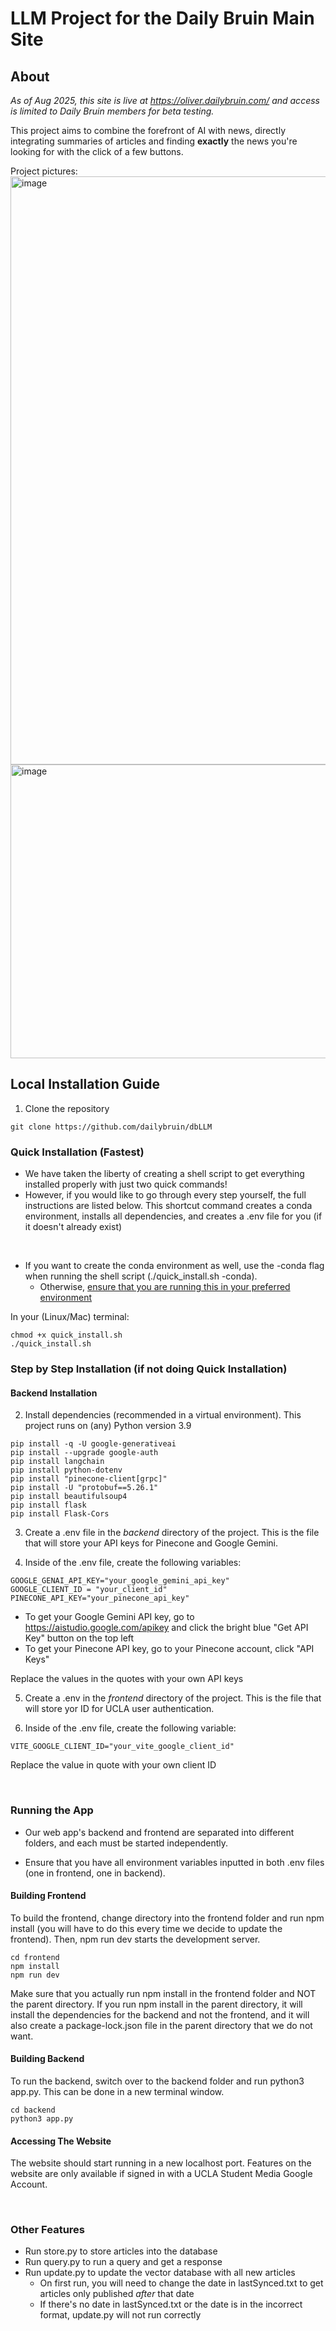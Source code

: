 # LLM Project for the Daily Bruin Main Site

## About
*As of Aug 2025, this site is live at https://oliver.dailybruin.com/ and access is limited to Daily Bruin members for beta testing.*

This project aims to combine the forefront of AI with news, directly integrating summaries of articles and finding **exactly** the news you're looking for with the click of a few buttons.

Project pictures:
<img width="1918" height="941" alt="image" src="https://github.com/user-attachments/assets/abeed2ea-a503-4939-8d55-b4a5832bf735" />
<img width="961" height="470" alt="image" src="https://github.com/user-attachments/assets/e5f0fff9-8fce-4df8-b564-05aa9ef32371" />

## Local Installation Guide

1. Clone the repository
```
git clone https://github.com/dailybruin/dbLLM
```

### Quick Installation (Fastest)
* We have taken the liberty of creating a shell script to get everything installed properly with just two quick commands!
* However, if you would like to go through every step yourself, the full instructions are listed below. This shortcut command creates a conda environment, installs all dependencies, and creates a .env file for you (if it doesn't already exist)

<br>

* If you want to create the conda environment as well, use the -conda flag when running the shell script (./quick_install.sh -conda).
  * Otherwise, <ins>ensure that you are running this in your preferred environment</ins>

In your (Linux/Mac) terminal: 
```
chmod +x quick_install.sh
./quick_install.sh
```

### Step by Step Installation (if not doing Quick Installation)

#### Backend Installation
2. Install dependencies (recommended in a virtual environment). This project runs on (any) Python version 3.9

```
pip install -q -U google-generativeai
pip install --upgrade google-auth
pip install langchain
pip install python-dotenv
pip install "pinecone-client[grpc]"
pip install -U "protobuf==5.26.1"
pip install beautifulsoup4
pip install flask
pip install Flask-Cors
```

3. Create a .env file in the *backend* directory of the project. This is the file that will store your API keys for Pinecone and Google Gemini.

4. Inside of the .env file, create the following variables:
```
GOOGLE_GENAI_API_KEY="your_google_gemini_api_key"
GOOGLE_CLIENT_ID = "your_client_id"
PINECONE_API_KEY="your_pinecone_api_key"
```

- To get your Google Gemini API key, go to https://aistudio.google.com/apikey and click the bright blue "Get API Key" button on the top left
- To get your Pinecone API key, go to your Pinecone account, click "API Keys"

Replace the values in the quotes with your own API keys

5. Create a .env in the *frontend* directory of the project. This is the file that will store yor ID for UCLA user authentication.

6. Inside of the .env file, create the following variable:
```
VITE_GOOGLE_CLIENT_ID="your_vite_google_client_id"
```

Replace the value in quote with your own client ID

<br>

### Running the App
* Our web app's backend and frontend are separated into different folders, and each must be started independently.

* Ensure that you have all environment variables inputted in both .env files (one in frontend, one in backend).

#### Building Frontend
To build the frontend, change directory into the frontend folder and run npm install (you will have to do this every time we decide to update the frontend). Then, npm run dev starts the development server.

```
cd frontend
npm install
npm run dev
```

Make sure that you actually run npm install in the frontend folder and NOT the parent directory. If you run npm install in the parent directory, it will install the dependencies for the backend and not the frontend, and it will also create a package-lock.json file in the parent directory that we do not want.

#### Building Backend
To run the backend, switch over to the backend folder and run python3 app.py. This can be done in a new terminal window.

```
cd backend
python3 app.py
```

#### Accessing The Website
The website should start running in a new localhost port. Features on the website are only available if signed in with a UCLA Student Media Google Account.

<br>

### Other Features

* Run store.py to store articles into the database
* Run query.py to run a query and get a response
* Run update.py to update the vector database with all new articles
   * On first run, you will need to change the date in lastSynced.txt to get articles only published *after* that date
   * If there's no date in lastSynced.txt or the date is in the incorrect format, update.py will not run correctly
